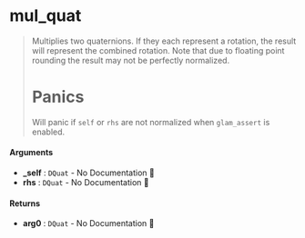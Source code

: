 # mul\_quat

>  Multiplies two quaternions. If they each represent a rotation, the result will
>  represent the combined rotation.
>  Note that due to floating point rounding the result may not be perfectly normalized.
>  # Panics
>  Will panic if `self` or `rhs` are not normalized when `glam_assert` is enabled.

#### Arguments

- **\_self** : `DQuat` \- No Documentation 🚧
- **rhs** : `DQuat` \- No Documentation 🚧

#### Returns

- **arg0** : `DQuat` \- No Documentation 🚧